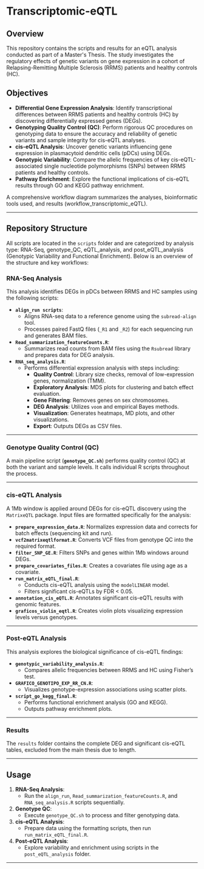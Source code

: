 # Transcriptomic-eQTL

## Overview
This repository contains the scripts and results for an eQTL analysis conducted as part of a Master's Thesis. The study investigates the regulatory effects of genetic variants on gene expression in a cohort of Relapsing-Remitting Multiple Sclerosis (RRMS) patients and healthy controls (HC).

## Objectives
- **Differential Gene Expression Analysis**: Identify transcriptional differences between RRMS patients and healthy controls (HC) by discovering differentially expressed genes (DEGs).
- **Genotyping Quality Control (QC)**: Perform rigorous QC procedures on genotyping data to ensure the accuracy and reliability of genetic variants and sample integrity for cis-eQTL analyses.
- **cis-eQTL Analysis**: Uncover genetic variants influencing gene expression in plasmacytoid dendritic cells (pDCs) using DEGs.
- **Genotypic Variability**: Compare the allelic frequencies of key cis-eQTL-associated single nucleotide polymorphisms (SNPs) between RRMS patients and healthy controls.
- **Pathway Enrichment**: Explore the functional implications of cis-eQTL results through GO and KEGG pathway enrichment.

A comprehensive workflow diagram summarizes the analyses, bioinformatic tools used, and results (workflow_transcriptomic_eQTL).


---

## Repository Structure
All scripts are located in the `scripts` folder and are categorized by analysis type: RNA-Seq, genotype_QC, eQTL_analysis, and post_eQTL_analysis (Genotypic Variability and Functional Enrichment). Below is an overview of the structure and key workflows:

### RNA-Seq Analysis
This analysis identifies DEGs in pDCs between RRMS and HC samples using the following scripts:
- **`align_run scripts`**:
  - Aligns RNA-seq data to a reference genome using the `subread-align` tool.
  - Processes paired FastQ files (`_R1` and `_R2`) for each sequencing run and generates BAM files.
- **`Read_summarization_featureCounts.R`**:
  - Summarizes read counts from BAM files using the `Rsubread` library and prepares data for DEG analysis.
- **`RNA_seq_analysis.R`**:
  - Performs differential expression analysis with steps including:
    - **Quality Control**: Library size checks, removal of low-expression genes, normalization (TMM).
    - **Exploratory Analysis**: MDS plots for clustering and batch effect evaluation.
    - **Gene Filtering**: Removes genes on sex chromosomes.
    - **DEG Analysis**: Utilizes `voom` and empirical Bayes methods.
    - **Visualization**: Generates heatmaps, MD plots, and other visualizations.
    - **Export**: Outputs DEGs as CSV files.

---

### Genotype Quality Control (QC)
A main pipeline script (**`genotype_QC.sh`**) performs quality control (QC) at both the variant and sample levels. It calls individual R scripts throughout the process.

---

### cis-eQTL Analysis
A 1Mb window is applied around DEGs for cis-eQTL discovery using the `MatrixeQTL` package. Input files are formatted specifically for the analysis:
- **`prepare_expression_data.R`**: Normalizes expression data and corrects for batch effects (sequencing kit and run).
- **`vcf2matrixeqtlformat.R`**: Converts VCF files from genotype QC into the required format.
- **`filter_SNP_GE.R`**: Filters SNPs and genes within 1Mb windows around DEGs.
- **`prepare_covariates_files.R`**: Creates a covariates file using age as a covariate.
- **`run_matrix_eQTL_final.R`**:
  - Conducts cis-eQTL analysis using the `modelLINEAR` model.
  - Filters significant cis-eQTLs by FDR < 0.05.
- **`annotation_cis_eQTL.R`**: Annotates significant cis-eQTL results with genomic features.
- **`graficos_violin_eqtl.R`**: Creates violin plots visualizing expression levels versus genotypes.

---

### Post-eQTL Analysis
This analysis explores the biological significance of cis-eQTL findings:
- **`genotypic_variability_analysis.R`**:
  - Compares allelic frequencies between RRMS and HC using Fisher’s test.
- **`GRAFICO_GENOTIPO_EXP_RR_CN.R`**:
  - Visualizes genotype-expression associations using scatter plots.
- **`script_go_kegg_final.R`**:
  - Performs functional enrichment analysis (GO and KEGG).
  - Outputs pathway enrichment plots.

---

### Results
The `results` folder contains the complete DEG and significant cis-eQTL tables, excluded from the main thesis due to length.

---

## Usage
1. **RNA-Seq Analysis**:
   - Run the `align_run`, `Read_summarization_featureCounts.R`, and `RNA_seq_analysis.R` scripts sequentially.
2. **Genotype QC**:
   - Execute `genotype_QC.sh` to process and filter genotyping data.
3. **cis-eQTL Analysis**:
   - Prepare data using the formatting scripts, then run `run_matrix_eQTL_final.R`.
4. **Post-eQTL Analysis**:
   - Explore variability and enrichment using scripts in the `post_eQTL_analysis` folder.

---



